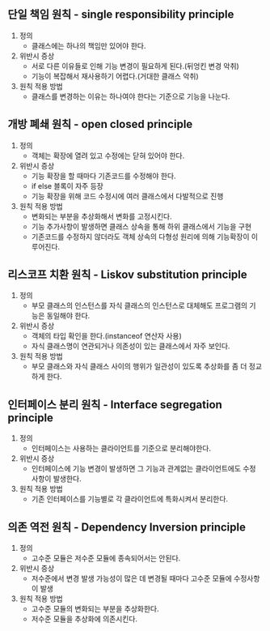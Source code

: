 ## 단일 책임 원칙 - single responsibility principle

1. 정의
   - 클래스에는 하나의 책임만 있어야 한다.
2. 위반시 증상
   - 서로 다른 이유들로 인해 기능 변경이 필요하게 된다.(뒤엉킨 변경 악취)
   - 기능이 복잡해서 재사용하기 어렵다.(거대한 클래스 악취)
3. 원칙 적용 방법
   - 클래스를 변경하는 이유는 하나여야 한다는 기준으로 기능을 나눈다.

## 개방 폐쇄 원칙 - open closed principle

1. 정의
   - 객체는 확장에 열려 있고 수정에는 닫혀 있어야 한다.
2. 위반시 증상
   - 기능 확장을 할 때마다 기존코드를 수정해야 한다.
   - if else 블록이 자주 등장
   - 기능 확장을 위해 코드 수정시에 여러 클래스에서 다발적으로 진행
3. 원칙 적용 방법
   - 변화되는 부분을 추상화해서 변화를 고정시킨다.
   - 기능 추가사항이 발생하면 클래스 상속을 통해 하위 클래스에서 기능을 구현
   - 기존코드를 수정하지 않더라도 객체 상속의 다형성 원리에 의해 기능확장이 이루어진다.

## 리스코프 치환 원칙 - Liskov substitution principle

1. 정의
   - 부모 클래스의 인스턴스를 자식 클래스의 인스턴스로 대체해도 프로그램의 기능은 동일해야 한다.
2. 위반시 증상
   - 객체의 타입 확인을 한다.(instanceof 연산자 사용)
   - 자식 클래스명이 연관되거나 의존성이 있는 클래스에서 자주 보인다.
3. 원칙 적용 방법
   - 부모 클래스와 자식 클래스 사이의 행위가 일관성이 있도록 추상화를 좀 더 정교하게 한다.

## 인터페이스 분리 원칙 - Interface segregation principle

1. 정의
   - 인터페이스는 사용하는 클라이언트를 기준으로 분리해야한다.
2. 위반시 증상
   - 인터페이스에 기능 변경이 발생하면 그 기능과 관계없는 클라이언트에도 수정사항이 발생한다.
3. 원칙 적용 방법
   - 기존 인터페이스를 기능별로 각 클라이언트에 특화시켜서 분리한다.

## 의존 역전 원칙 - Dependency Inversion principle

1. 정의
   - 고수준 모듈은 저수준 모듈에 종속되어서는 안된다.
2. 위반시 증상
   - 저수준에서 변경 발생 가능성이 많은 데 변경될 때마다 고수준 모듈에 수정사항이 발생
3. 원칙 적용 방법
   - 고수준 모듈의 변화되는 부분을 추상화한다.
   - 저수준 모듈을 추상화에 의존시킨다.
